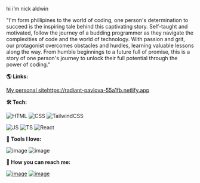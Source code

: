 hi i’m nick aldwin 

"I'm form phillipines  to the world of coding, one person's determination to succeed is the inspiring tale behind this captivating story. Self-taught and motivated, follow the journey of a budding programmer as they navigate the complexities of code and the world of technology. With passion and grit, our protagonist overcomes obstacles and hurdles, learning valuable lessons along the way. From humble beginnings to a future full of promise, this is a story of one person's journey to unlock their full potential through the power of coding."


**🌎 Links:**

[My personal site](https://radiant-pavlova-55a1fb.netlify.app/)https://radiant-pavlova-55a1fb.netlify.app

**🛠 Tech:**

![HTML](https://img.shields.io/badge/HTML5-8d90e2?style=for-the-badge&logo=html5&logoColor=f3c6f2)
![CSS](https://img.shields.io/badge/CSS3-bd98e0?style=for-the-badge&logo=css3&logoColor=dfe2fb)
![TailwindCSS](https://img.shields.io/badge/tailwindcss-8d90e2.svg?style=for-the-badge&logo=tailwind-css&logoColor=f3c6f2)

![JS](https://img.shields.io/badge/JavaScript-bd98e0?style=for-the-badge&logo=javascript&logoColor=dfe2fb)
![TS](https://img.shields.io/badge/TypeScript-8d90e2?style=for-the-badge&logo=typescript&logoColor=f3c6f2)
![React](https://img.shields.io/badge/React-bd98e0?style=for-the-badge&logo=react&logoColor=dfe2fb)

**🧰 Tools I love:**

![image](https://img.shields.io/badge/Visual_Studio_Code-8d90e2?style=for-the-badge&logo=visual%20studio%20code&logoColor=f3c6f2)
![image](https://img.shields.io/badge/Hyper-bd98e0?style=for-the-badge&logo=hyper&logoColor=dfe2fb)

**💌 How you can reach me:**

[![image](https://img.shields.io/badge/Twitter-bd98e0?style=for-the-badge&logo=twitter&logoColor=dfe2fb)](https://twitter.com/nicklemoncito)
[![image](https://img.shields.io/badge/LinkedIn-8d90e2?style=for-the-badge&logo=linkedin&logoColor=f3c6f2)](https://www.linkedin.com/in/bitlynicklemoncito/)

<!--
**nickaldwin/nickaldwin** is a ✨ _special_ ✨ repository because its `README.md` (this file) appears on your GitHub profile.

Here are some ideas to get you started:

- 🔭 I’m currently working on ...
- 🌱 I’m currently learning ...
- 👯 I’m looking to collaborate on ...
- 🤔 I’m looking for help with ...
- 💬 Ask me about ...
- 📫 How to reach me: ...
- 😄 Pronouns: ...
- ⚡ Fun fact: ...
-->
